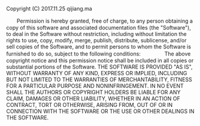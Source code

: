 Copyright (C) 2017.11.25 qijiang.ma

　　Permission is hereby granted, free of charge, to any person obtaining a copy of this software and associated documentation files (the "Software"), to deal in the Software without restriction, 
	including without limitation the rights to use, copy, modify, merge, publish, distribute, sublicense, and/or sell copies of the Software, and to permit persons to whom the Software is furnished to 
	do so, subject to the following conditions:
　　
　　The above copyright notice and this permission notice shall be included in all copies or substantial portions of the Software.
	THE SOFTWARE IS PROVIDED "AS IS", WITHOUT WARRANTY OF ANY KIND, EXPRESS OR IMPLIED, INCLUDING BUT NOT LIMITED TO THE WARRANTIES OF MERCHANTABILITY, FITNESS FOR A PARTICULAR PURPOSE AND NONINFRINGEMENT. 
	IN NO EVENT SHALL THE AUTHORS OR COPYRIGHT HOLDERS BE LIABLE FOR ANY CLAIM, DAMAGES OR OTHER LIABILITY, WHETHER IN AN ACTION OF CONTRACT, TORT OR OTHERWISE, ARISING FROM, OUT OF OR IN CONNECTION WITH 
	THE SOFTWARE OR THE USE OR OTHER DEALINGS IN THE SOFTWARE.